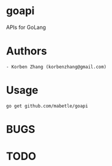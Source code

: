 goapi
=====

APIs for GoLang


Authors
=======

	- Korben Zhang (korbenzhang@gmail.com)



Usage
=======
	go get github.com/mabetle/goapi


BUGS
====


TODO
====

